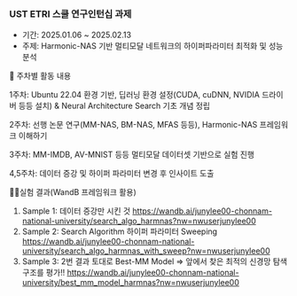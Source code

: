 ### UST ETRI 스쿨 연구인턴십 과제

- 기간: 2025.01.06 ~ 2025.02.13
- 주제: Harmonic-NAS 기반 멀티모달 네트워크의 하이퍼파라미터 최적화 및 성능 분석

📅 주차별 활동 내용


1주차: Ubuntu 22.04 환경 기반, 딥러닝 환경 설정(CUDA, cuDNN, NVIDIA 드라이버 등등 설치) & Neural Architecture Search 기초 개념 정립

2주차: 선행 논문 연구(MM-NAS, BM-NAS, MFAS 등등), Harmonic-NAS 프레임워크 이해하기

3주차: MM-IMDB, AV-MNIST 등등 멀티모달 데이터셋 기반으로 실험 진행

4,5주차: 데이터 증강 및 하이퍼 파라미터 변경 후 인사이트 도출

👨‍🔬실험 결과(WandB 프레임워크 활용)
1. Sample 1: 데이터 증강만 시킨 것
https://wandb.ai/junylee00-chonnam-national-university/search_algo_harmnas?nw=nwuserjunylee00
2. Sample 2: Search Algorithm 하이퍼 파라미터 Sweeping
https://wandb.ai/junylee00-chonnam-national-university/search_algo_harmnas_with_sweep?nw=nwuserjunylee00
3. Sample 3: 2번 결과 토대로 Best-MM Model => 앞에서 찾은 최적의 신경망 탐색 구조를 평가!!
https://wandb.ai/junylee00-chonnam-national-university/best_mm_model_harmnas?nw=nwuserjunylee00


